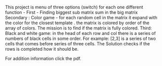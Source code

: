 This project is menu of three options (switch)
for each one different function - First - Finding biggest sub matrix sum in the big matrix
Secondary : Color game - for each random cell in the matrix it expand with the color for the closest template . the matrix is colored by order of the array of colors.
The mission is to find if the matrix is fully colored.
Third: Black and white game: in the head of each row and col there is a series of numbers of black cells in some order.
For example: [2,3] is a series of two cells that comes before series of three cells.
The Solution checks if the rows is completed how it should be.

For addition information click the pdf.
